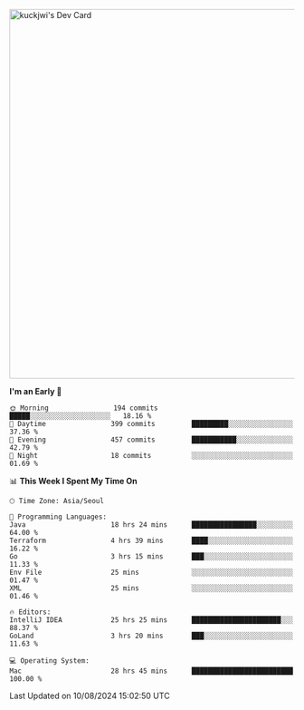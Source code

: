 <a href="https://app.daily.dev/kuckhwancho"><img src="https://api.daily.dev/devcards/v2/efef39c8028947428b3c0b486b9cd9b6.png?r=iz2&type=wide" width="652" alt="kuckjwi's Dev Card"/></a>

<!--START_SECTION:waka-->
**I'm an Early 🐤** 

```text
🌞 Morning                194 commits         █████░░░░░░░░░░░░░░░░░░░░   18.16 % 
🌆 Daytime                399 commits         █████████░░░░░░░░░░░░░░░░   37.36 % 
🌃 Evening                457 commits         ███████████░░░░░░░░░░░░░░   42.79 % 
🌙 Night                  18 commits          ░░░░░░░░░░░░░░░░░░░░░░░░░   01.69 % 
```


📊 **This Week I Spent My Time On** 

```text
🕑︎ Time Zone: Asia/Seoul

💬 Programming Languages: 
Java                     18 hrs 24 mins      ████████████████░░░░░░░░░   64.00 % 
Terraform                4 hrs 39 mins       ████░░░░░░░░░░░░░░░░░░░░░   16.22 % 
Go                       3 hrs 15 mins       ███░░░░░░░░░░░░░░░░░░░░░░   11.33 % 
Env File                 25 mins             ░░░░░░░░░░░░░░░░░░░░░░░░░   01.47 % 
XML                      25 mins             ░░░░░░░░░░░░░░░░░░░░░░░░░   01.46 % 

🔥 Editors: 
IntelliJ IDEA            25 hrs 25 mins      ██████████████████████░░░   88.37 % 
GoLand                   3 hrs 20 mins       ███░░░░░░░░░░░░░░░░░░░░░░   11.63 % 

💻 Operating System: 
Mac                      28 hrs 45 mins      █████████████████████████   100.00 % 
```


 Last Updated on 10/08/2024 15:02:50 UTC
<!--END_SECTION:waka-->
